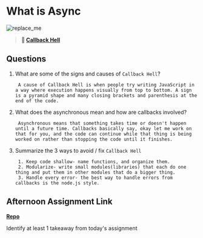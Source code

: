 # What is Async

![replace_me](https://codeworks.blob.core.windows.net/public/assets/img/illustrations/placeholder.svg)

> **📖 [Callback Hell](https://codeworksacademy.com/fs-student-guide/resources/wk4/01-Callbacks)**

## Questions

1. What are some of the signs and causes of `Callback Hell`?

        A cause of Callback Hell is when people try writing JavaScript in a way where execution happens visually from top to bottom. A sign is a pyramid shape and many closing brackets and parenthesis at the end of the code.

2. What does the asynchronous mean and how are callbacks involved?

        Asynchronous means that something takes time or doesn't happen until a future time. Callbacks basically say, okay let me work on that for you, and the code can continue while that thing is being worked on rather than stopping the code until it finishes.

3. Summarize the 3 ways to avoid / fix `Callback Hell`

        1. Keep code shallow- name functions, and organize them.
        2. Modularize- write small modules(libraries) that each do one thing and put them in other modules that do a bigger thing.
        3. Handle every error- the best way to handle errors from callbacks is the node.js style.

## Afternoon Assignment Link

**[Repo](https://github.com/TamraPeterson/trivia)**

Identify at least 1 takeaway from today's assignment
